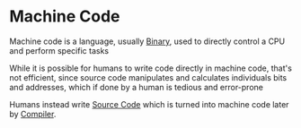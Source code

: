 # Machine Code
Machine code is a language, usually [Binary](../Week-0_Scratch/CS50x_Binary.md), used to directly control a CPU and perform specific tasks

While it is possible for humans to write code directly in machine code, that's not efficient, since source code manipulates and calculates individuals bits and addresses, which if done by a human is tedious and error-prone

Humans instead write [Source Code](./CS50x_Source-Code.md) which is turned into machine code later by [Compiler](../Week-2_Arrays/CS50x_Compiler.md).